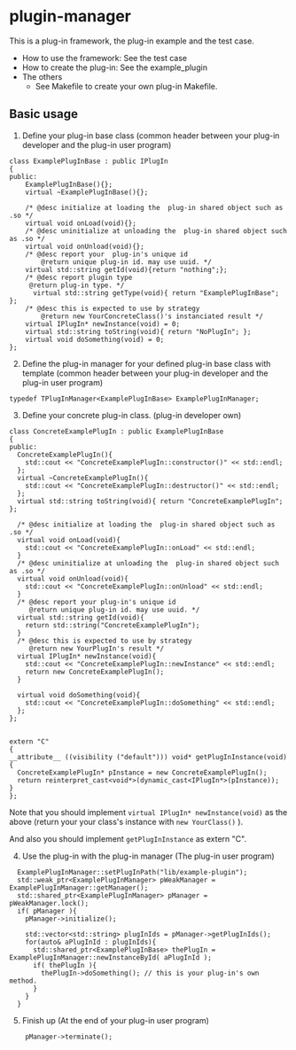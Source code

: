 # plugin-manager

This is a plug-in framework, the plug-in example and the test case.

* How to use the framework: See the test case
* How to create the plug-in: See the example_plugin
* The others
  * See Makefile to create your own plug-in Makefile.

## Basic usage

1. Define your plug-in base class (common header between your plug-in developer and the plug-in user program)

```
class ExamplePlugInBase : public IPlugIn
{
public:
    ExamplePlugInBase(){};
    virtual ~ExamplePlugInBase(){};

    /* @desc initialize at loading the  plug-in shared object such as .so */
    virtual void onLoad(void){};
    /* @desc uninitialize at unloading the  plug-in shared object such as .so */
    virtual void onUnload(void){};
    /* @desc report your  plug-in's unique id
        @return unique plug-in id. may use uuid. */
    virtual std::string getId(void){return "nothing";};
    /* @desc report plugin type
     @return plug-in type. */
      virtual std::string getType(void){ return "ExamplePlugInBase"; };
    /* @desc this is expected to use by strategy
        @return new YourConcreteClass()'s instanciated result */
    virtual IPlugIn* newInstance(void) = 0;
    virtual std::string toString(void){ return "NoPlugIn"; };
    virtual void doSomething(void) = 0;
};
```


2. Define the plug-in manager for your defined plug-in base class with template  (common header between your plug-in developer and the plug-in user program)

```
typedef TPlugInManager<ExamplePlugInBase> ExamplePlugInManager;
```


3. Define your concrete plug-in class. (plug-in developer own)

```
class ConcreteExamplePlugIn : public ExamplePlugInBase
{
public:
  ConcreteExamplePlugIn(){
    std::cout << "ConcreteExamplePlugIn::constructor()" << std::endl;
  };
  virtual ~ConcreteExamplePlugIn(){
    std::cout << "ConcreteExamplePlugIn::destructor()" << std::endl;
  };
  virtual std::string toString(void){ return "ConcreteExamplePlugIn"; };

  /* @desc initialize at loading the  plug-in shared object such as .so */
  virtual void onLoad(void){
    std::cout << "ConcreteExamplePlugIn::onLoad" << std::endl;
  }
  /* @desc uninitialize at unloading the  plug-in shared object such as .so */
  virtual void onUnload(void){
    std::cout << "ConcreteExamplePlugIn::onUnload" << std::endl;
  }
  /* @desc report your plug-in's unique id
     @return unique plug-in id. may use uuid. */
  virtual std::string getId(void){
    return std::string("ConcreteExamplePlugIn");
  }
  /* @desc this is expected to use by strategy
     @return new YourPlugIn's result */
  virtual IPlugIn* newInstance(void){
  	std::cout << "ConcreteExamplePlugIn::newInstance" << std::endl;
    return new ConcreteExamplePlugIn();
  }

  virtual void doSomething(void){
    std::cout << "ConcreteExamplePlugIn::doSomething" << std::endl;
  };
};


extern "C"
{
__attribute__ ((visibility ("default"))) void* getPlugInInstance(void)
{
  ConcreteExamplePlugIn* pInstance = new ConcreteExamplePlugIn();
  return reinterpret_cast<void*>(dynamic_cast<IPlugIn*>(pInstance));
}
};
```

Note that you should implement ```virtual IPlugIn* newInstance(void)``` as the above (return your your class's instance with ```new YourClass()``` ).

And also you should implement ```getPlugInInstance``` as extern "C".



4. Use the plug-in with the plug-in manager (The plug-in user program)

```
  ExamplePlugInManager::setPlugInPath("lib/example-plugin");
  std::weak_ptr<ExamplePlugInManager> pWeakManager = ExamplePlugInManager::getManager();
  std::shared_ptr<ExamplePlugInManager> pManager = pWeakManager.lock();
  if( pManager ){
    pManager->initialize();

    std::vector<std::string> plugInIds = pManager->getPlugInIds();
    for(auto& aPlugInId : plugInIds){
      std::shared_ptr<ExamplePlugInBase> thePlugIn = ExamplePlugInManager::newInstanceById( aPlugInId );
      if( thePlugIn ){
        thePlugIn->doSomething(); // this is your plug-in's own method.
      }
    }
  }
```


5. Finish up  (At the end of your plug-in user program)

```
    pManager->terminate();
```
